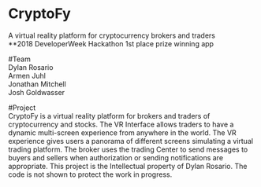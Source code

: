 # CryptoFy
A virtual reality platform for cryptocurrency brokers and traders <br>
**2018 DeveloperWeek Hackathon 1st place prize winning app<br>

#Team <br>
Dylan Rosario<br>
Armen Juhl<br>
Jonathan Mitchell<br>
Josh Goldwasser<br>

#Project <br>
CryptoFy is a virtual reality platform for brokers and traders of cryptocurrency and stocks. The VR Interface allows traders 
to have a dynamic multi-screen experience from anywhere in the world.
The VR experience gives users a panorama of different screens simulating a virtual trading platform. The broker uses the trading Center to send messages to buyers and sellers when authorization or sending notifications are appropriate. This project is the Intellectual property of Dylan Rosario. The code is not shown to protect the work in progress.
